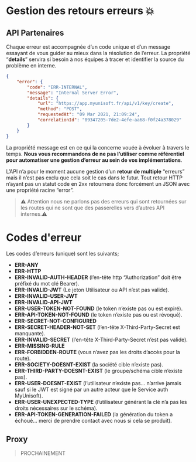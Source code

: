 # Gestion des retours erreurs 💥

## API Partenaires
Chaque erreur est accompagnée d’un code unique et d’un message essayant de vous guider au mieux dans la résolution de l’erreur. La propriété “**details**” servira si besoin à nos équipes à tracer et identifier la source du problème en interne.

```json
{
    "error": {
        "code": "ERR-INTERNAL",
        "message": "Internal Server Error",
        "details": {
            "url": "https://app.myunisoft.fr/api/v1/key/create",
            "method": "POST",
            "requestedAt": "09 Mar 2021, 21:09:24",
            "correlationId": "09347205-7de2-4efe-aa68-f0f24a378029"
        }
    }
}
```

La propriété message est en ce qui la concerne vouée à évoluer à travers le temps. **Nous vous recommandons de ne pas l’utiliser comme référentiel pour automatiser une gestion d’erreur au sein de vos implémentations**.

L’API n’a pour le moment aucune gestion d’un **retour de multiple** “erreurs” mais il n’est pas exclu que cela soit le cas dans le futur. Tout retour HTTP n’ayant pas un statut code en 2xx retournera donc forcément un JSON avec une propriété racine “error”.

> ⚠️ Attention nous ne parlons pas des erreurs qui sont retournées sur les routes qui ne sont que des passerelles vers d’autres API internes.⚠️

# Codes d'erreur

Les codes d’erreurs (unique) sont les suivants;
- **ERR-ANY**
- **ERR-HTTP**
- **ERR-INVALID-AUTH-HEADER** (l’en-tête http “Authorization” doit être préfixé du mot clé Bearer).
- **ERR-INVALID-JWT** (Le jeton Utilisateur ou API n’est pas valide).
- **ERR-INVALID-USER-JWT**
- **ERR-INVALID-API-JWT**
- **ERR-USER-TOKEN-NOT-FOUND** (le token n’existe pas ou est expiré).
- **ERR-API-TOKEN-NOT-FOUND** (le token n’existe pas ou est révoqué).
- **ERR-SECRET-NOT-CONFIGURED**
- **ERR-SECRET-HEADER-NOT-SET** (l’en-tête X-Third-Party-Secret est manquante).
- **ERR-INVALID-SECRET** (l’en-tête X-Third-Party-Secret n’est pas valide).
- **ERR-MISSING-RULE**
- **ERR-FORBIDDEN-ROUTE** (vous n’avez pas les droits d’accès pour la route).
- **ERR-SOCIETY-DOESNT-EXIST** (la société cible n’existe pas).
- **ERR-THIRD-PARTY-DOESNT-EXIST** (le groupe/schéma cible n’existe pas).
- **ERR-USER-DOESNT-EXIST** (l’utilisateur n’existe pas… n’arrive jamais sauf si le JWT est signé par un autre acteur que le Service auth MyUnisoft).
- **ERR-USER-UNEXPECTED-TYPE** (l’utilisateur générant la clé n’a pas les droits nécessaires sur le schéma).
- **ERR-API-TOKEN-GENERATION-FAILED** (la génération du token a échoué… merci de prendre contact avec nous si cela se produit).

## Proxy

> PROCHAINEMENT
